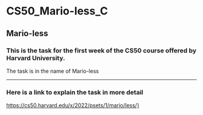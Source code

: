 # CS50_Mario-less_C

## Mario-less


### This is the task for the first week of the CS50 course offered by Harvard University.
The task is in the name of Mario-less

<hr>

### Here is a link to explain the task in more detail

https://cs50.harvard.edu/x/2022/psets/1/mario/less/} 

